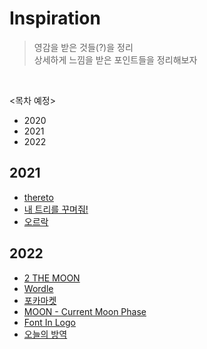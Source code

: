 # Inspiration
> 영감을 받은 것들(?)을 정리   
> 상세하게 느낌을 받은 포인트들을 정리해보자
<br>

<목차 예정>
- 2020  
- 2021
- 2022

## 2021
  - [thereto](https://github.com/mosiccan/Inspiration/blob/main/list.md#thereto)
  - [내 트리를 꾸며줘!](https://github.com/mosiccan/Inspiration/blob/main/list.md#%EB%82%B4-%ED%8A%B8%EB%A6%AC%EB%A5%BC-%EA%BE%B8%EB%A9%B0%EC%A4%98)
  - [오르락](https://github.com/mosiccan/Inspiration/blob/main/list.md#%EC%98%A4%EB%A5%B4%EB%9D%BD)

## 2022
  - [2 THE MOON](https://github.com/mosiccan/Inspiration/blob/main/list.md#2-the-moon)
  - [Wordle](https://github.com/mosiccan/Inspiration/blob/main/list.md#wordle)
  - [포카마켓](https://github.com/mosiccan/Inspiration/blob/main/list.md#%ED%8F%AC%EC%B9%B4%EB%A7%88%EC%BC%93) 
  - [MOON - Current Moon Phase](https://github.com/mosiccan/Inspiration/blob/main/list.md#moon---current-moon-phase)
  - [Font In Logo](https://github.com/mosiccan/Inspiration/blob/main/list.md#font-in-logo)
  - [오늘의 방역](https://github.com/mosiccan/Inspiration/blob/main/list.md#%EC%98%A4%EB%8A%98%EC%9D%98-%EB%B0%A9%EC%97%AD)

